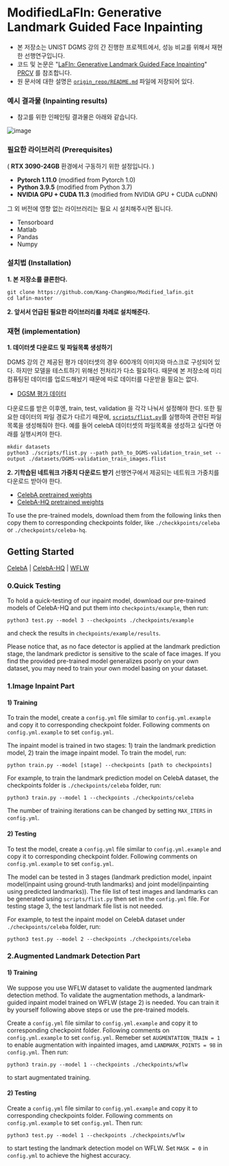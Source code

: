 # ModifiedLaFIn: Generative Landmark Guided Face Inpainting
- 본 저장소는 UNIST DGMS 강의 간 진행한 프로젝트에서, 성능 비교를 위해서 재현한 선행연구입니다. 
- 코드 및 논문은 "[LaFIn: Generative Landmark Guided Face Inpainting](https://arxiv.org/abs/1908.03852)" [PRCV](https://link.springer.com/chapter/10.1007/978-3-030-60633-6_2) 를 참조합니다.
- 원 문서에 대한 설명은 [`origin_repo/README.md`](origin_repo/README.md) 파일에 저장되어 있다.



### 예시 결과물 (Inpainting results)
- 참고를 위한 인페인팅 결과물은 아래와 같습니다.

![image](lafin.png)

### 필요한 라이브러리 (Prerequisites)
( **RTX 3090-24GB** 환경에서 구동하기 위한 설정입니다. )
- **Pytorch 1.11.0** (modified from Pytorch 1.0)
- **Python 3.9.5** (modified from Python 3.7)
- **NVIDIA GPU + CUDA 11.3** (modified from NVIDIA GPU + CUDA cuDNN)

그 외 버전에 영향 없는 라이브러리는 필요 시 설치해주시면 됩니다.

- Tensorboard
- Matlab
- Pandas
- Numpy



### 설치법 (Installation)
**1. 본 저장소를 클론한다.**
```
git clone https://github.com/Kang-ChangWoo/Modified_lafin.git
cd lafin-master
```
**2. 앞서서 언급된 필요한 라이브러리를 차례로 설치해준다.**


### 재현 (implementation)
**1. 데이터셋 다운로드 및 파일목록 생성하기**


DGMS 강의 간 제공된 평가 데이터셋의 경우 600개의 이미지와 마스크로 구성되어 있다.  하지만 모델을 테스트하기 위해선 전처리가 다소 필요하다.  때문에 본 저장소에 미리 컴퓨팅된 데이터를 업로드해놨기 때문에 따로 데이터를 다운받을 필요는 없다.
- [DGSM 평가 데이터](examples/images/000.png)


다운로드를 받은 이후엔, train, test, validation 을 각각 나눠서 설정해야 한다. 또한 필요한 데이터의 파일 경로가 다르기 때문에, [`scripts/flist.py`](scripts/flist.py)를 실행하여 관련된 파일 목록을 생성해줘야 한다.  예를 들어 celebA 데이터셋의 파일목록을 생성하고 싶다면 아래를 실행시켜야 한다.

```
mkdir datasets
python3 ./scripts/flist.py --path path_to_DGMS-validation_train_set --output ./datasets/DGMS-validation_train_images.flist
```



**2. 기학습된 네트워크 가중치 다운로드 받기**
선행연구에서 제공되는 네트워크 가중치를 다운로드 받아야 한다.

- [CelebA pretrained weights](https://drive.google.com/open?id=1lGFEbxbtZwpPA9JXF-bhv12Tdi9Zt08G)
- [CelebA-HQ pretrained weights](https://drive.google.com/open?id=1Xwljrct3k75_ModHCkwcNjJk3Fsvv-ra) 

To use the pre-trained models, download them from the following links then copy them to corresponding checkpoints folder, like `./checkkpoints/celeba` or `./checkpoints/celeba-hq`.

Getting Started
--------------------------


[CelebA](https://drive.google.com/open?id=1lGFEbxbtZwpPA9JXF-bhv12Tdi9Zt08G) | [CelebA-HQ](https://drive.google.com/open?id=1Xwljrct3k75_ModHCkwcNjJk3Fsvv-ra) | [WFLW](https://drive.google.com/open?id=1I2MzHre1U3wqTu5ZmGD36OiXPaNqlOKb)

### 0.Quick Testing
To hold a quick-testing of our inpaint model, download our pre-trained models of CelebA-HQ and put them into `checkpoints/example`, then run:
```
python3 test.py --model 3 --checkpoints ./checkpoints/example
```
and check the results in `checkpoints/example/results`.

Please notice that, as no face detector is applied at the landmark prediction stage, the landmark predictor is sensitive to the scale of face images. If you find the provided pre-trained model generalizes poorly on your own dataset, you may need to train your own model basing on your dataset.

### 1.Image Inpaint Part
#### 1) Training 
To train the model, create a `config.yml` file similar to `config.yml.example` and copy it to corresponding checkpoint folder. Following comments on `config.yml.example` to set `config.yml`.

The inpaint model is trained in two stages: 1) train the landmark prediction model, 2) train the image inpaint model. To train the model, run:

```
python train.py --model [stage] --checkpoints [path to checkpoints]
``` 

For example, to train the landmark prediction model on CelebA dataset, the checkpoints folder is `./checkpoints/celeba` folder, run:

```
python3 train.py --model 1 --checkpoints ./checkpoints/celeba
```

The number of training iterations can be changed by setting `MAX_ITERS` in `config.yml`.

#### 2) Testing
To test the model, create a `config.yml` file similar to `config.yml.example` and copy it to corresponding checkpoint folder. Following comments on `config.yml.example` to set `config.yml`.


The model can be tested in 3 stages (landmark prediction model, inpaint model(inpaint using ground-truth landmarks) and joint model(inpainting using predicted landmarks)).
The file list of test images and landmarks can be generated using `scripts/flist.py` then set in the `config.yml` file. For testing stage 3, the test landmark file list is not needed.

For example, to test the inpaint model on CelebA dataset under `./checkpoints/celeba` folder, run:
```
python3 test.py --model 2 --checkpoints ./checkpoints/celeba
```
### 2.Augmented Landmark Detection Part
#### 1) Training
We suppose you use WFLW dataset to validate the augmented landmark detection method.
To validate the augmentation methods, a landmark-guided inpaint model trained on WFLW (stage 2) is needed. You can train it by yourself following above steps or use the pre-trained models.

Create a `config.yml` file similar to `config.yml.example` and copy it to corresponding checkpoint folder. Following comments on `config.yml.example` to set `config.yml`.
Remeber set `AUGMENTATION_TRAIN = 1` to enable augmentation with inpainted images, amd `LANDMARK_POINTS = 98` in `config.yml`.
Then run:
```
python3 train.py --model 1 --checkpoints ./checkpoints/wflw
```
to start augmentated training.

#### 2) Testing
Create a `config.yml` file similar to `config.yml.example` and copy it to corresponding checkpoints folder. Following comments on `config.yml.example` to set `config.yml`.
Then run:
```
python3 test.py --model 1 --checkpoints ./checkpoints/wflw
```
to start testing the landmark detection model on WFLW. Set `MASK = 0` in `config.yml` to achieve the highest accuracy.
